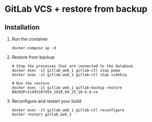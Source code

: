 # GitLab VCS + restore from backup

## Installation

1. Run the container

   ```shell
   docker-compose up -d
   ```
   
3. Restore from backup
   ```shell
   # Stop the processes that are connected to the database
   docker exec -it gitlab_web_1 gitlab-ctl stop puma
   docker exec -it gitlab_web_1 gitlab-ctl stop sidekiq
   
   # Run the restore
   docker exec -it gitlab_web_1 gitlab-backup restore BACKUP=11493107454_2018_04_25_10.6.4-ce
   ```
4. Reconfigure and restart your build

   ```shell
   docker exec -it gitlab_web_1 gitlab-ctl reconfigure
   docker restart gitlab_web_1
   ```
